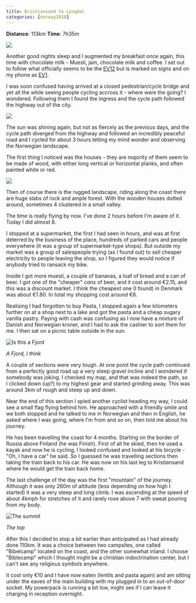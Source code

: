 ```yaml
---
title: Kristiansand to Lyngdal
categories: [norway2018]
---
```


**Distance**: 113km
**Time**: 7h35m

<img class="image-right" src="/images/norway/2018-06-29/map.png"/>

Another good nights sleep and I augmented my breakfast once again, this time
with chocolate milk - Muesli, jam, chocolate milk and coffee. I set out to
follow what officially seems to be the
[EV12](http://www.eurovelo.com/en/eurovelos/eurovelo-12) but is marked on
signs and on my phone as
[EV1](http://www.eurovelo.com/en/eurovelos/eurovelo-1).

I was soon confused having arrived at a closed pedestrian/cycle bridge and
yet all the while seeing people cycling accross it - where were the going? I
wondered. Following them I found the ingress and the cycle path followed the
highway out of the city.

<img class="image-right" src="/images/norway/2018-06-29/IMG_20180629_120037.jpg"/>

The sun was shining again, but not as fiercely as the previous days, and the
cycle path diverged from the highway and followed an incredibly peaceful road
and I cycled for about 3 hours letting my mind wonder and observing the
Norwegian landscape.

The first thing I noticed was the houses - they are majority of them seem to
be made of wood, with either long vertical or horizontal planks, and often
painted white or red.

<img class="image-left" src="/images/norway/2018-06-29/IMG_20180629_121619.jpg"/>

Then of course there is the rugged landscape, riding along the coast there are
huge slabs of rock and ample forest. With the wooden houses dotted around,
sometimes 4 clustered in a small valley.

The time is really flying by now. I've done 2 hours before I'm aware of it.
Today I did almost 8.

I stopped at a supermarket, the first I had seen in hours, and was at first
deterred by the business of the place, hundreds of parked cars and people
everywhere (it was a group of supermarket-type shops). But outside my market
was a group of salespeople trying (as I found out) to sell cheaper electricity
to people leaving the shop, so I figured they would notice if anybody tried to
ransack my bike.

Inside I got more muesli, a couple of bananas, a loaf of bread and a can of
beer. I got one of the "cheaper" *cans* of beer, and it cost around €2.15, and
this was a discount market. I think the cheapest one (I found) in Denmark was
about €1.80. In total my shopping cost around €8.

Realising I had forgotten to buy Pasta, I stopped again a few kilometers
further on at a shop next to a lake and got the pasta and a cheap sugary
vanilla pastry. Paying with cash was confusing as I now have a mixture of
Danish and Norwegian kroner, and I had to ask the cashier to sort them for me.
I then sat on a picnic table outside in the sun.

![Is this a Fjord](/images/norway/2018-06-29/IMG_20180629_155427.jpg)

*A Fjord, I think*

A couple of sections were very tough. At one point the cycle path continued
from a perfectly good road up a very steep gravel incline and I wondered if
somebody was joking. I checked my map, and that was indeed the path, so I
clicked down (up?) to my highest gear and started grinding away. This was
around 3km of rough and steep up and down.

Near the end of this section I spied another cyclist heading my way, I could
see a small flag flying behind him. He approached with a friendly smile and we
both stopped and he talked to me in Norwegian and then in English, he asked
where I was going, where I'm from and so on, then told me about his journey.

He has been travelling the coast for 4 months. Starting on the border of Russia above
Finland (he was Finish). First of all he skied, then he used a kayak and now
he is cycling, I looked confused and looked at his bicycle - "Oh, I have a
car" he said. So I guessed he was travelling sections then taking the train
back to his car. He was now on his last leg to Kristiansand where he would get
the train back home.

The last challenge of the day was the first "mountain" of the journey.
Although it was only 260m of altitude (less depending on how high I started)
it was a very steep and long climb. I was ascending at the speed of about
4kmph for stretches of it and rarely rose above 7 with sweat pouring from my
body.

![The summit](/images/norway/2018-06-29/IMG_20180629_170213.jpg)

*The top*

After this I decided to stop a bit earlier than anticipated as I had already
done 110km. It was a choice between two campsites, one called "Bibelcamp"
located on the coast, and the other somewhat inland. I choose "Biblecamp"
which I thought might be a christian indoctrination center, but I can't see
any religious symbols anywhere.

It cost only €10 and I have now eaten (lentils and pasta again) and am sitting
under the eaves of the main building with my plugged in to an out-of-door
socket. My powerpack is running a bit low, might see if I can leave it
charging in reception overnight.




